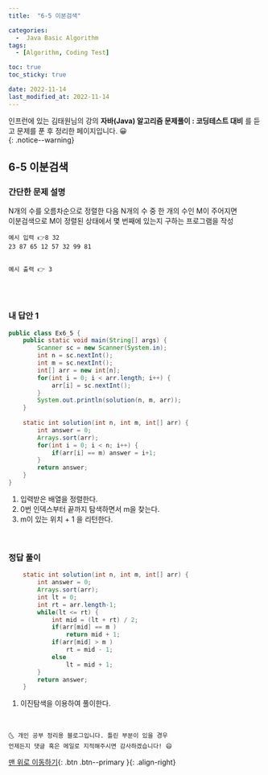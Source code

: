 ```yaml
---
title:  "6-5 이분검색" 

categories:
  -  Java Basic Algorithm
tags:
  - [Algorithm, Coding Test]

toc: true
toc_sticky: true

date: 2022-11-14
last_modified_at: 2022-11-14
---
```


인프런에 있는 김태원님의 강의 **자바(Java) 알고리즘 문제풀이 : 코딩테스트 대비** 를 듣고 문제를 푼 후 정리한 페이지입니다. 😀  
{: .notice--warning}

## 6-5 이분검색 

### 간단한 문제 설명

N개의 수를 오름차순으로 정렬한 다음 N개의 수 중 한 개의 수인 M이 주어지면 <br/>
이분검색으로 M이 정렬된 상태에서 몇 번째에 있는지 구하는 프로그램을 작성

```
예시 입력 👉8 32
23 87 65 12 57 32 99 81


예시 출력 👉 3


```

<br>

### 내 답안 1

```java
public class Ex6_5 {
	public static void main(String[] args) {
		Scanner sc = new Scanner(System.in);
		int n = sc.nextInt();
		int m = sc.nextInt();
		int[] arr = new int[n];
		for(int i = 0; i < arr.length; i++) {
			arr[i] = sc.nextInt();
		}
		System.out.println(solution(n, m, arr));
	}
	
	static int solution(int n, int m, int[] arr) {
		int answer = 0;
		Arrays.sort(arr);
		for(int i = 0; i < n; i++) {
			if(arr[i] == m) answer = i+1;
		}
		return answer;
	}
}
```
1. 입력받은 배열을 정렬한다.
2. 0번 인덱스부터 끝까지 탐색하면서 m을 찾는다.
3. m이 있는 위치 + 1 을 리턴한다.

<br>

### 정답 풀이

```java
	static int solution(int n, int m, int[] arr) {
		int answer = 0;
		Arrays.sort(arr);	
		int lt = 0;
		int rt = arr.length-1;
		while(lt <= rt) {
			int mid = (lt + rt) / 2;
			if(arr[mid] == m ) 
				return mid + 1;
			if(arr[mid] > m ) 
				rt = mid - 1;
			else 
				lt = mid + 1;
		}
		return answer;
	}

```
1. 이진탐색을 이용하여 풀이한다.

<br>

    🌜 개인 공부 정리용 블로그입니다. 틀린 부분이 있을 경우 
    언제든지 댓글 혹은 메일로 지적해주시면 감사하겠습니다! 😄

[맨 위로 이동하기](#){: .btn .btn--primary }{: .align-right}